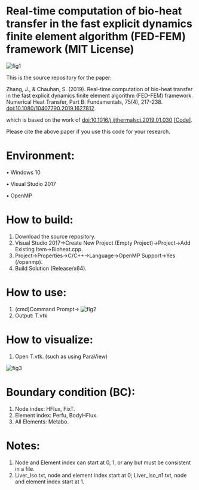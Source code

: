 # Real-time computation of bio-heat transfer in the fast explicit dynamics finite element algorithm (FED-FEM) framework (MIT License)

![fig1](https://user-images.githubusercontent.com/93865598/147665520-523adb97-a3cb-44da-a6d8-c215250d2167.PNG)

This is the source repository for the paper:

Zhang, J., & Chauhan, S. (2019). Real-time computation of bio-heat transfer in the fast explicit dynamics finite element algorithm (FED-FEM) framework. Numerical Heat Transfer, Part B: Fundamentals, 75(4), 217-238. [doi:10.1080/10407790.2019.1627812](https://www.tandfonline.com/doi/abs/10.1080/10407790.2019.1627812).

which is based on the work of [doi:10.1016/j.ijthermalsci.2019.01.030](https://www.sciencedirect.com/science/article/abs/pii/S1290072918317186) [[Code]](https://github.com/jinaojakezhang/FEDFEM).

Please cite the above paper if you use this code for your research.

# Environment:
•	Windows 10

•	Visual Studio 2017

•	OpenMP
# How to build:
1.	Download the source repository.
2.	Visual Studio 2017->Create New Project (Empty Project)->Project->Add Existing Item->Bioheat.cpp.
3.	Project->Properties->C/C++->Language->OpenMP Support->Yes (/openmp).
4.	Build Solution (Release/x64).
# How to use:
1.	(cmd)Command Prompt-> ![fig2](https://user-images.githubusercontent.com/93865598/147665523-e279c895-842d-4b30-a33b-5ecd613ce7f0.PNG)
2.	Output: T.vtk
# How to visualize:
1.	Open T.vtk. (such as using ParaView)

![fig3](https://user-images.githubusercontent.com/93865598/147665525-3ca085d7-f090-4124-8beb-6bb43494b321.PNG)
# Boundary condition (BC):
1.	Node index: HFlux, FixT.
2.	Element index: Perfu, BodyHFlux.
3.	All Elements: Metabo.
# Notes:
1.	Node and Element index can start at 0, 1, or any but must be consistent in a file.
2.	Liver_Iso.txt, node and element index start at 0; Liver_Iso_n1.txt, node and element index start at 1.

